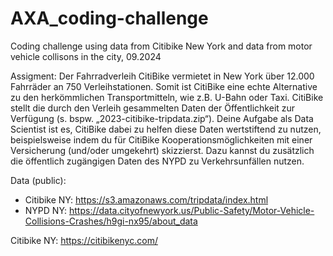 # AXA_coding-challenge
Coding challenge using data from Citibike New York and data from motor vehicle collisons in the city, 09.2024

Assigment:
Der Fahrradverleih CitiBike vermietet in New York über 12.000 Fahrräder an 750 Verleihstationen. Somit ist CitiBike eine echte Alternative zu den herkömmlichen Transportmitteln, wie z.B. U-Bahn oder Taxi. CitiBike stellt die durch den Verleih gesammelten Daten der Öffentlichkeit zur Verfügung (s. bspw. „2023-citibike-tripdata.zip“).
Deine Aufgabe als Data Scientist ist es, CitiBike dabei zu helfen diese Daten wertstiftend zu nutzen, beispielsweise indem du für CitiBike Kooperationsmöglichkeiten mit einer Versicherung (und/oder umgekehrt) skizzierst. Dazu kannst du zusätzlich die öffentlich zugängigen Daten des NYPD zu Verkehrsunfällen nutzen.

Data (public):
- Citibike NY: https://s3.amazonaws.com/tripdata/index.html
- NYPD NY: https://data.cityofnewyork.us/Public-Safety/Motor-Vehicle-Collisions-Crashes/h9gi-nx95/about_data

Citibike NY: https://citibikenyc.com/
